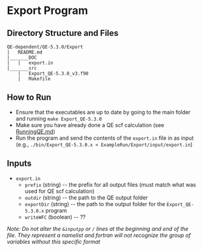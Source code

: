 # Export Program
## Directory Structure and Files
```
QE-dependent/QE-5.3.0/Export
|	README.md
|_______DOC
|	|	export.in
|_______src
	|	Export_QE-5.3.0_v3.f90
	|	Makefile
```

## How to Run
* Ensure that the executables are up to date by going to the main folder and running `make Export_QE-5.3.0`
* Make sure you have already done a QE scf calculation (see [RunningQE.md](RunningQE.md))
* Run the program and send the contents of the `export.in` file in as input (e.g., `./bin/Export_QE-5.3.0.x < ExampleRun/Export/input/export.in`)

## Inputs
* `export.in`
	* `prefix` (string) -- the prefix for all output files (must match what was used for QE scf calculation)
	* `outdir` (string) -- the path to the QE output folder
	* `exportDir` (string) -- the path to the output folder for the `Export_QE-5.3.0.x` program
	* `writeWFC` (boolean) -- ??
	
_Note: Do not alter the `&inputpp` or `/` lines at the beginning and end of the file. They represent a namelist and fortran will not recognize the group of variables without this specific format_
